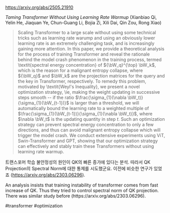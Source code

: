https://arxiv.org/abs/2505.21910

*Taming Transformer Without Using Learning Rate Warmup* (Xianbiao Qi, Yelin He, Jiaquan Ye, Chun-Guang Li, Bojia Zi, Xili Dai, Qin Zou, Rong Xiao)

> Scaling Transformer to a large scale without using some technical tricks such as learning rate warump and using an obviously lower learning rate is an extremely challenging task, and is increasingly gaining more attention. In this paper, we provide a theoretical analysis for the process of training Transformer and reveal the rationale behind the model crash phenomenon in the training process, termed \textit{spectral energy concentration} of ${\bW_q}^{\top} \bW_k$, which is the reason for a malignant entropy collapse, where ${\bW_q}$ and $\bW_k$ are the projection matrices for the query and the key in Transformer, respectively. To remedy this problem, motivated by \textit{Weyl's Inequality}, we present a novel optimization strategy, \ie, making the weight updating in successive steps smooth -- if the ratio $\frac{\sigma_{1}(\nabla \bW_t)}{\sigma_{1}(\bW_{t-1})}$ is larger than a threshold, we will automatically bound the learning rate to a weighted multiple of $\frac{\sigma_{1}(\bW_{t-1})}{\sigma_{1}(\nabla \bW_t)}$, where $\nabla \bW_t$ is the updating quantity in step $t$. Such an optimization strategy can prevent spectral energy concentration to only a few directions, and thus can avoid malignant entropy collapse which will trigger the model crash. We conduct extensive experiments using ViT, Swin-Transformer and GPT, showing that our optimization strategy can effectively and stably train these Transformers without using learning rate warmup.

트랜스포머 학습 불안정성의 원인이 QK의 빠른 증가에 있다는 분석. 따라서 QK Projection의 Spectral Norm에 대한 통제를 시도했군요. 이전에 비슷한 연구가 있었죠 (https://arxiv.org/abs/2303.06296).

<english>
An analysis insists that training instability of transformer comes from fast increase of QK. Thus they tried to control spectral norm of QK projection. There was similar study before (https://arxiv.org/abs/2303.06296).
</english>

#transformer #optimization 